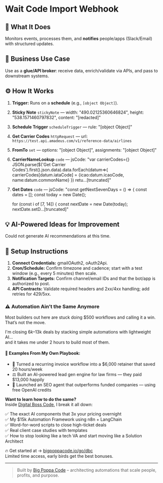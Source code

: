 # Wait Code Import Webhook
## 🚀 What It Does
Monitors events, processes them, and **notifies** people/apps (Slack/Email) with structured updates.

## 💼 Business Use Case
Use as a **glue/API broker**: receive data, enrich/validate via APIs, and pass to downstream systems.

## ⚙️ How It Works
1. **Trigger:** Runs on a **schedule** (e.g., `[object Object]`).
2. **Sticky Note** `stickyNote` — width: "490.02125360646824", height: "538.1571460797832", content: "[redacted]"
3. **Schedule Trigger** `scheduleTrigger` — rule: "[object Object]"
4. **Get Carrier Codes** `httpRequest` — url: `https://test.api.amadeus.com/v1/reference-data/airlines`
5. **FromTo** `set` — options: "[object Object]", assignments: "[object Object]"
6. **CarrierNameLookup** `code` — jsCode: "var carrierCodes={}
JSON.parse($('Get Carrier Codes').first().json.data).data.forEach(datum=>{
  carrierCodes[datum.iataCode] = {icao:datum.icaoCode, name:datum.commonName}
})
retu…[truncated]"
7. **Get Dates** `code` — jsCode: "const getNextSevenDays = () => {
    const dates = [];
    const today = new Date();

    for (const i of [7, 14]) {
        const nextDate = new Date(today);
        nextDate.setD…[truncated]"

## 💡 AI-Powered Ideas for Improvement
Could not generate AI recommendations at this time.

## 🔧 Setup Instructions
1. **Connect Credentials:** gmailOAuth2, oAuth2Api.
2. **Cron/Schedule:** Confirm timezone and cadence; start with a test window (e.g., every 5 minutes) then scale.
3. **Notification Targets:** Confirm channel/email IDs and that the bot/app is authorized to post.
4. **API Contracts:** Validate required headers and 2xx/4xx handling; add retries for 429/5xx.

### ⚠️ Automation Ain’t the Same Anymore

Most builders out here are stuck doing $500 workflows and calling it a win.  
That’s not the move.  

I'm closing $6k–$13k deals by stacking simple automations with lightweight AI...  
and it takes me under 2 hours to build most of them.

#### 🧠 Examples From My Own Playbook:
- 🔁 Turned a recurring invoice workflow into a $6,000 retainer that saved 20 hours/week  
- ⚖️ Built an AI-powered lead gen engine for law firms — they paid $13,000 happily  
- 🚀 Launched an SEO agent that outperforms funded companies — using free OpenAI credits  

**Want to learn how to do the same?**  
Inside [Digital Boss Code](https://bigpoppacode.io/go/dbc), I break it all down:

✅ The exact AI components that 3x your pricing overnight  
✅ My $15k Automation Framework using n8n + LangChain  
✅ Word-for-word scripts to close high-ticket deals  
✅ Real client case studies with templates  
✅ How to stop looking like a tech VA and start moving like a Solution Architect  

🔥 Get started at → [bigpoppacode.io/go/dbc](https://bigpoppacode.io/go/dbc)  
Limited time access, early birds get the best bonuses.

---
> Built by [Big Poppa Code](https://bigpoppacode.io) – architecting automations that scale people, profits, and purpose.
